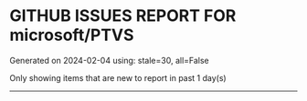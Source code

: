 
# GITHUB ISSUES REPORT FOR microsoft/PTVS


Generated on 2024-02-04 using: stale=30, all=False


Only showing items that are new to report in past 1 day(s)


---
